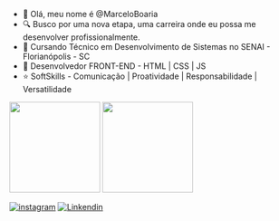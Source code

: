 - 👋 Olá, meu nome é @MarceloBoaria
- 🔍 Busco por uma nova etapa, uma carreira onde eu possa me desenvolver profissionalmente.
- 📖 Cursando Técnico em Desenvolvimento de Sistemas no SENAI - Florianópolis - SC<br>
- 🚀 Desenvolvedor FRONT-END - HTML | CSS | JS<br>
- ⭐ SoftSkills - Comunicação | Proatividade | Responsabilidade | Versatilidade


<div align="left">
  <img height="160em" src="https://github-readme-stats.vercel.app/api?username=MarceloBoaria&show_icons=true&theme=tokyonight&include_all_commits=true&count_private=true"/>
  <img height="160em" src="https://github-readme-stats.vercel.app/api/top-langs/?username=MarceloBoaria&layout=compact&langs_count=7&theme=tokyonight&include_all_commits=true&count_private=true"/>
</div>

[![instagram](    https://img.shields.io/badge/Instagram-E4405F?style=for-the-badge&logo=instagram&logoColor=white)](https://instagram.com/marceloboaria)
[![Linkendin](    https://img.shields.io/badge/LinkedIn-0077B5?style=for-the-badge&logo=linkedin&logoColor=white)](https://www.linkedin.com/in/marceloboaria)
